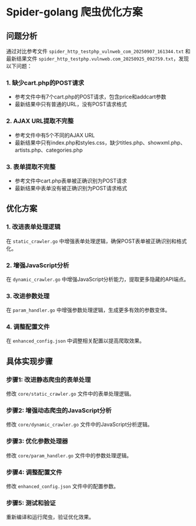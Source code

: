 # Spider-golang 爬虫优化方案

## 问题分析

通过对比参考文件 `spider_http_testphp_vulnweb_com_20250907_161344.txt` 和最新结果文件 `spider_http_testphp.vulnweb.com_20250925_092759.txt`，发现以下问题：

### 1. 缺少cart.php的POST请求
- 参考文件中有7个cart.php的POST请求，包含price和addcart参数
- 最新结果中只有普通的URL，没有POST请求格式

### 2. AJAX URL提取不完整
- 参考文件中有5个不同的AJAX URL
- 最新结果中只有index.php和styles.css，缺少titles.php、showxml.php、artists.php、categories.php

### 3. 表单提取不完整
- 参考文件中cart.php表单被正确识别为POST请求
- 最新结果中表单没有被正确识别为POST请求格式

## 优化方案

### 1. 改进表单处理逻辑
在 `static_crawler.go` 中增强表单处理逻辑，确保POST表单被正确识别和格式化。

### 2. 增强JavaScript分析
在 `dynamic_crawler.go` 中增强JavaScript分析能力，提取更多隐藏的API端点。

### 3. 改进参数处理
在 `param_handler.go` 中增强参数处理逻辑，生成更多有效的参数变体。

### 4. 调整配置文件
在 `enhanced_config.json` 中调整相关配置以提高爬取效果。

## 具体实现步骤

### 步骤1: 改进静态爬虫的表单处理
修改 `core/static_crawler.go` 文件中的表单处理逻辑。

### 步骤2: 增强动态爬虫的JavaScript分析
修改 `core/dynamic_crawler.go` 文件中的JavaScript分析逻辑。

### 步骤3: 优化参数处理器
修改 `core/param_handler.go` 文件中的参数处理逻辑。

### 步骤4: 调整配置文件
修改 `enhanced_config.json` 文件中的配置参数。

### 步骤5: 测试和验证
重新编译和运行爬虫，验证优化效果。